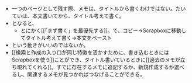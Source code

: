 - 一つのページとして残す際、メモは、タイトルから書くわけではない。たいていは、本文書いてから、タイトル考えて書く。
- となると、
	- とにかく[[「まず書く」を最優先する]]。で、コピー→Scrapboxに移動してタイトル考えて書く→本文をペースト
- という動きがいいのではないか。
- [[検索と作成の入り口が同じ特徴を活かすために、書き込むときにはScrapboxを使う]]ことができ、タイトル書いているときに[[過去のメモが立ち現れてくれる]]。すでに存在するメモに追記するか、新規作成するか選べるし、関連するメモが見つかればつなげることができる。